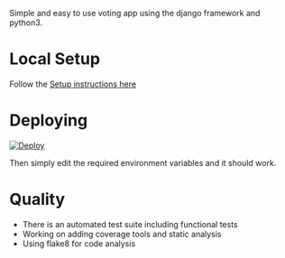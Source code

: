 Simple and easy to use voting app using the django framework and python3.

# Local Setup
Follow the [Setup instructions here](docs/setup_instructions.md)

# Deploying
[![Deploy](https://www.herokucdn.com/deploy/button.svg)](https://heroku.com/deploy)

Then simply edit the required environment variables and it should work.

# Quality
* There is an automated test suite including functional tests
* Working on adding coverage tools and static analysis
* Using flake8 for code analysis
